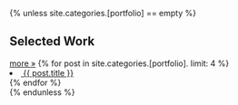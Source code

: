 {% unless site.categories.[portfolio] == empty %}
<div id="selected-work" class="section">
	<h2 class="section-title">Selected Work</h2>
	<a href="/portfolio/" class="btn-more">more &raquo;</a>
	{% for post in site.categories.[portfolio]. limit: 4 %}
		<li class="{% cycle 'odd', 'even' %}">
			<a href="#">
				<img src="/resources/{{ post.image }}" alt="" title="{{ post.title }}"/>
				<span>{{ post.title }}</span>
			</a>
		</li>
	{% endfor %}
	</ul>
</div><!-- end: #recent-work -->
{% endunless %}
